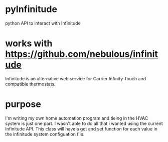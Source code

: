 # pyInfinitude
python API to interact with Infinitude

# works with https://github.com/nebulous/infinitude
Infinitude is an alternative web service for Carrier Infinity Touch and compatible thermostats.

# purpose
I'm writing my own home automation program and tieing in the HVAC system is just one part. I wasn't able to do all that i wanted using the current Infinitude API. This class will have a get and set function for each value in the infinitude system configuation file.
